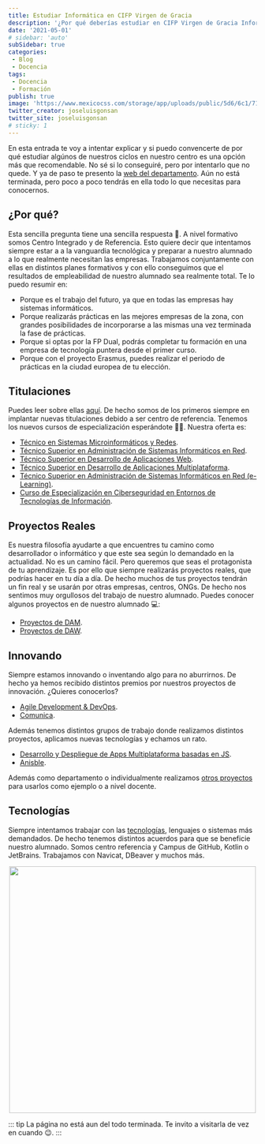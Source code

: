 ```yaml
---
title: Estudiar Informática en CIFP Virgen de Gracia
description: '¿Por qué deberías estudiar en CIFP Virgen de Gracia Informática?'
date: '2021-05-01'
# sidebar: 'auto'
subSidebar: true
categories:
 - Blog
 - Docencia
tags:
 - Docencia
 - Formación
publish: true
image: 'https://www.mexicocss.com/storage/app/uploads/public/5d6/6c1/719/5d66c17196f37063403826.png'
twitter_creator: joseluisgonsan
twitter_site: joseluisgonsan
# sticky: 1
---
```

En esta entrada te voy a intentar explicar y si puedo convencerte de por qué estudiar algúnos de nuestros ciclos en nuestro centro es una opción más que recomendable. No sé si lo conseguiré, pero por intentarlo que no quede. Y ya de paso te presento la [web del departamento](https://informaticacifpvg.netlify.app/). Aún no está terminada, pero poco a poco tendrás en ella todo lo que necesitas para conocernos.

<!-- more -->

## ¿Por qué?
Esta sencilla pregunta tiene una sencilla respuesta 🔎. A nivel formativo somos Centro Integrado y de Referencia. Esto quiere decir que intentamos siempre estar a a la vanguardia tecnológica y preparar a nuestro alumnado a lo que realmente necesitan las empresas. Trabajamos conjuntamente con ellas en distintos planes formativos y con ello conseguimos que el resultados de empleabilidad de nuestro alumnado sea realmente total. Te lo puedo resumir en:
- Porque es el trabajo del futuro, ya que en todas las empresas hay sistemas informáticos.
- Porque realizarás prácticas en las mejores empresas de la zona, con grandes posibilidades de incorporarse a las mismas una vez terminada la fase de prácticas.
- Porque si optas por la FP Dual, podrás completar tu formación en una empresa de tecnología puntera desde el primer curso.
- Porque con el proyecto Erasmus, puedes realizar el periodo de prácticas en la ciudad europea de tu elección.

## Titulaciones
Puedes leer sobre ellas [aquí](https://informaticacifpvg.netlify.app/fp_reglada/). De hecho somos de los primeros siempre en implantar nuevas titulaciones debido a ser centro de referencia. Tenemos los nuevos cursos de especialización esperándote 👨‍🎓. Nuestra oferta es:
- [Técnico en Sistemas Microinformáticos y Redes](https://informaticacifpvg.netlify.app/fp_reglada/smr/).
- [Técnico Superior en Administración de Sistemas Informáticos en Red](https://informaticacifpvg.netlify.app/fp_reglada/asir/).
- [Técnico Superior en Desarrollo de Aplicaciones Web](https://informaticacifpvg.netlify.app/fp_reglada/daw/).
- [Técnico Superior en Desarrollo de Aplicaciones Multiplataforma](https://informaticacifpvg.netlify.app/fp_reglada/dam/).
- [Técnico Superior en Administración de Sistemas Informáticos en Red (e-Learning)](https://informaticacifpvg.netlify.app/fp_reglada/asir-e/).
- [Curso de Especialización en Ciberseguridad en Entornos de Tecnologías de Información](https://informaticacifpvg.netlify.app/fp_especializacion/ciberseguridad/).

## Proyectos Reales
Es nuestra filosofía ayudarte a que encuentres tu camino como desarrollador o informático y que este sea según lo demandado en la actualidad. No es un camino fácil. Pero queremos que seas el protagonista de tu aprendizaje. Es por ello que siempre realizarás proyectos reales, que podrías hacer en tu día a día. De hecho muchos de tus proyectos tendrán un fin real y se usarán por otras empresas, centros, ONGs. De hecho nos sentimos muy orgullosos del trabajo de nuestro alumnado. Puedes conocer algunos proyectos en de nuestro alumnado 💻:
- [Proyectos de DAM](https://informaticacifpvg.netlify.app/proyectos/dam2/). 
- [Proyectos de DAW](https://informaticacifpvg.netlify.app/proyectos/daw2/).

## Innovando
Siempre estamos innovando o inventando algo para no aburrirnos. De hecho ya hemos recibido distintos premios por nuestros proyectos de innovación. ¿Quieres conocerlos?
- [Agile Development & DevOps](https://informaticacifpvg.netlify.app/proyectos/innovacion_coworking/).
- [Comunica](https://informaticacifpvg.netlify.app/proyectos/innovacion_comunica/).

Además tenemos distintos grupos de trabajo donde realizamos distintos proyectos, aplicamos nuevas tecnologías y echamos un rato. 
- [Desarrollo y Despliegue de Apps Multiplataforma basadas en JS](https://informaticacifpvg.netlify.app/proyectos/grupo_trabajo_js_2021/).
- [Anisble](https://informaticacifpvg.netlify.app/proyectos/grupo_trabajo_ansible_2021/).

Además como departamento o individualmente realizamos [otros proyectos](https://informaticacifpvg.netlify.app/proyectos/departamento/) para usarlos como ejemplo o a nivel docente.

## Tecnologías
Siempre intentamos trabajar con las [tecnologías](https://informaticacifpvg.netlify.app/tecnologias/), lenguajes o sistemas más demandados. De hecho tenemos distintos acuerdos para que se beneficie nuestro alumnado. Somos centro referencia y Campus de GitHub, Kotlin o JetBrains. Trabajamos con Navicat, DBeaver y muchos más.


<p style="text-align:center;">
   <img loading="lazy" src="https://elevatecnologia.com/wp-content/uploads/2020/12/Las-10-principales-empresas-de-ingenieria-de-software-del-mundo.png" 
    height="500">
 </p>
 
::: tip
La página no está aun del todo terminada. Te invito a visitarla de vez en cuando 😉.
:::




